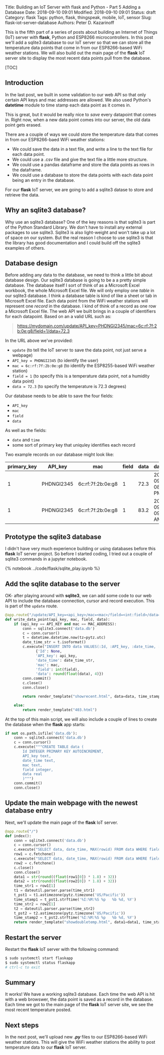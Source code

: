 Title: Building an IoT Server with flask and Python - Part 5 Adding a Database
Date: 2018-09-10 09:01
Modified: 2018-09-10 09:01
Status: draft
Category: flask
Tags: python, flask, thingspeak, mobile, IoT, sensor
Slug: flask-iot-server-database
Authors: Peter D. Kazarinoff

This is the fifth part of a series of posts about building an Internet of Things (IoT) server with **flask**, Python and ESP8266 microcontrollers. In this post we'll add a sqlite3 database to our IoT server so that we can store all the temperature data points that come in from our ESP8266-based WiFi weather stations. We will also build out the main page of the **flask** IoT server site to display the most recent data points pull from the database.

[TOC]

## Introduction

In the last post, we built in some validation to our web API so that only certain API keys and mac addresses are allowed. We also used Python's **datetime** module to time stamp each data point as it comes in. 

This is great, but it would be really nice to _save_ every datapoint that comes in. Right now, when a new data point comes into our server, the old data point gets erased.  

There are a couple of ways we could store the temperature data that comes in from our ESP8266-baed WiFi weather stations:

 * We could save the data in a text file, and write a line to the text file for each data point.
 * We could use a .csv file and give the text file a little more structure.
 * We could use a pandas dataframe and store the data points as rows in the dataframe. 
 * We could use a database to store the data points with each data point being an entry in the database. 
 
 For our **flask** IoT server, we are going to add a sqlite3 datase to store and retrieve the data.

## Why an sqlite3 database?

Why use an sqlite3 database? One of the key reasons is that sqlite3 is part of the Python Standard Library. We don't have to install any external packages to use sqlite3. Sqlite3 is also light-weight and won't take up a lot of space on our system. But the real reason I choose to use sqlite3 is that the library has good documentation and I could build off the sqlite3 examples of others. 

## Database design
 
Before adding any data to the database, we need to think a little bit about database design. Our sqlite3 database is going to be a a pretty simple database. The database itself I sort of think of as a Microsoft Excel workbook, the whole Microsoft Excel file. We will only employ one _table_ in our sqlite3 database. I think a database table is kind of like a sheet or tab in Microsoft Excel file. Each data point from the WiFi weather stations will represent one _record_ in the database. I kind of think of a record as one row a Microsoft Excel file. The web API we built brings in a couple of identifiers for each datapoint. Based on an a valid URL such as:

> https://mydomain.com/update/API_key=PHDNGI2345/mac=6c:rf:7f:2b:0e:g8/field=1/data=72.3
 
In the URL above we've provided:

 * ```update``` (to tell the IoT server to save the data point, not just serve a webpage)
 * ```API_key = PHDNGI2345``` (to identify the user)
 * ```mac = 6c:rf:7f:2b:0e:g8``` (to identify the ESP8255-based WiFi weather station)
 * ```field = 1``` (to specify this is a temperature data point, not a humidity data point)
 * ```data = 72.3``` (to specify the temperature is 72.3 degrees)

 Our database needs to be able to save the four fields:

 * ```API_key```
 * ```mac```
 * ```field```
 * ```data```

As well as the fields:

 * ```date``` and ```time```
 * some sort of primary key that uniquley identifies each record

Two example records on our database might look like:

| primary_key | API_key | mac | field | data | data_time |
| --- | --- | --- | --- | --- | --- |
| 1 | PHDNGI2345 | 6c:rf:7f:2b:0e:g8 | 1 | 72.3 | 2018-09-10 08:23:45 PM |
| 1 | PHDNGI2345 | 6c:rf:7f:2b:0e:g8 | 1 | 83.2 | 2018-09-11 09:45:01 AM |

## Prototype the sqlite3 database

I didn't have very much experience building or using databases before this **flask** IoT server project. So before I started coding, I tried out a couple of sqlite3 commands in a jupyter notebook.

{% notebook ../code/flask/sqlite_play.ipynb %}

## Add the sqlite database to the server

OK- after playing around with **sqlite3**, we can add some code to our web API to include the database connection, cursor and record execution. This is part of the ```update``` route.

```python
@app.route("/update/API_key=<api_key>/mac=<mac>/field=<int:field>/data=<data>", methods=['GET'])
def write_data_point(api_key, mac, field, data):
    if (api_key == API_KEY and mac == MAC_ADDRESS):
        conn = sqlite3.connect('data.db')
        c = conn.cursor()
        t = datetime.datetime.now(tz=pytz.utc)
        date_time_str = t.isoformat()
        c.execute("INSERT INTO data VALUES(:Id, :API_key, :date_time, :mac, :field, :data)",
              {'Id': None,
              'API_key': api_key,
              'date_time': date_time_str,
              'mac': mac,
              'field': int(field),
              'data': round(float(data), 4)})
        conn.commit()
        c.close()
        conn.close()

        return render_template("showrecent.html", data=data, time_stamp=date_time_str)

    else:
        return render_template("403.html")
```

At the top of this main script, we will also include a couple of lines to create the database when the **flask** app starts:

```python
if not os.path.isfile('data.db'):
    conn = sqlite3.connect('data.db')
    c = conn.cursor()
    c.execute("""CREATE TABLE data (
        Id INTEGER PRIMARY KEY AUTOINCREMENT, 
        API_key text,
        date_time text,
        mac text,
        field integer,
        data real
        )""")
    conn.commit()
    conn.close()
```

## Update the main webpage with the newest database entry

Next, we'll update the main page of the **flask** IoT server.

```python
@app.route("/")
def index():
    conn = sqlite3.connect('data.db')
    c = conn.cursor()
    c.execute("SELECT data, date_time, MAX(rowid) FROM data WHERE field=?", ('1',))
    row1 = c.fetchone()
    c.execute("SELECT data, date_time, MAX(rowid) FROM data WHERE field=?", ('2',))
    row2 = c.fetchone()
    c.close()
    conn.close()
    data1 = str(round((float(row1[0]) * 1.8) + 32))
    data2 = str(round((float(row2[0]) * 1.8) + 32))
    time_str1 = row1[1]
    t1 = dateutil.parser.parse(time_str1)
    t_pst1 = t1.astimezone(pytz.timezone('US/Pacific'))
    time_stamp1 = t_pst1.strftime('%I:%M:%S %p   %b %d, %Y')
    time_str2 = row2[1]
    t2 = dateutil.parser.parse(time_str2)
    t_pst2 = t2.astimezone(pytz.timezone('US/Pacific'))
    time_stamp2 = t_pst2.strftime('%I:%M:%S %p   %b %d, %Y')
    return render_template("showdoubletemp.html", data1=data1, time_stamp1=time_stamp1, data2=data2,time_stamp2=time_stamp2)

```

## Restart the server

Restart the **flask** IoT server with the following command:

```bash
$ sudo systemctl start flaskapp
$ sudo systemctl status flaskapp
# ctrl-c to exit
```

## Summary 

It works! We have a working sqlite3 database. Each time the web API is hit with a web browswer, the data point is saved as a record in the database. Each time we got to the main page of the **flask** IoT server site, we see the most recent temperature posted.

## Next steps 
 In the next post, we'll upload new **_.py_** files to our ESP8266-based WiFi weather stations. This will give the WiFi weather stations the ability to post temperature data to our **flask** IoT server.